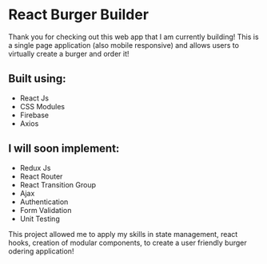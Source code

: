 # React Burger Builder
Thank you for checking out this web app that I am currently building! This is a single page application (also mobile responsive) and allows users to virtually create a burger and order it!

## Built using:
- React Js
- CSS Modules
- Firebase
- Axios

## I will soon implement:
- Redux Js
- React Router
- React Transition Group
- Ajax
- Authentication
- Form Validation
- Unit Testing

This project allowed me to apply my skills in state management, react hooks, creation of modular components, to create a user friendly burger odering application!
